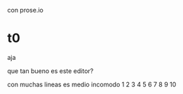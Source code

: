 con prose.io

t0
==

aja

que tan bueno es este editor?

con muchas 
lineas
es medio
incomodo
1
2 
3
4
5
6
7
8
9
10

